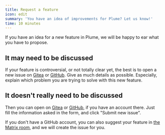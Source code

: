 ```yaml
---
title: Request a feature
icon: edit
summary: 'You have an idea of improvements for Plume? Let us know!'
time: 10 minutes
---
```


If you have an idea for a new feature in Plume, we will be happy to ear what
you have to propose.

## It may need to be discussed

If your feature is controversial, or not totally clear yet, the best is to open a new issue
on [Gitea](https://git.joinplu.me/Plume/Plume/issues/new) or [GitHub](https://github.com/Plume-org/Plume/issues/new?template=feature_request.md).
Give as much details as possible. Especially, explain which problem you are trying to solve with this new feature.

## It doesn't really need to be discussed

Then you can open on [Gitea](https://git.joinplu.me/Plume/Plume/issues/new) or
[GitHub](https://github.com/Plume-org/Plume/issues/new?template=feature_request.md),
if you have an account there. Just fill the information asked in the form, and click "Submit new issue".

If you don't have a GitHub account, you can also suggest your feature in [the Matrix room](/contribute/discussion), and we
will create the issue for you.
